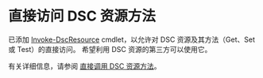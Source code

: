 # 直接访问 DSC 资源方法


已添加 [Invoke-DscResource](https://technet.microsoft.com/en-us/library/mt517869.aspx) cmdlet，以允许对 DSC 资源及其方法（Get、Set 或 Test）的直接访问。 希望利用 DSC 资源的第三方可以使用它。

有关详细信息，请参阅 [直接调用 DSC 资源方法](../dsc/directCallResource.md)。



<!--HONumber=Jun16_HO4-->


